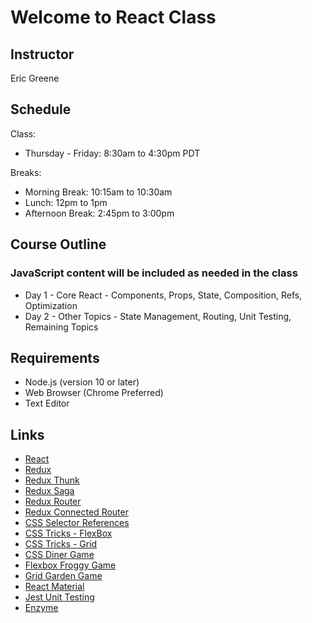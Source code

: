 # Welcome to React Class

## Instructor

Eric Greene

## Schedule

Class:

- Thursday - Friday: 8:30am to 4:30pm PDT

Breaks:

- Morning Break: 10:15am to 10:30am
- Lunch: 12pm to 1pm
- Afternoon Break: 2:45pm to 3:00pm

## Course Outline

### JavaScript content will be included as needed in the class

- Day 1 - Core React - Components, Props, State, Composition, Refs, Optimization
- Day 2 - Other Topics - State Management, Routing, Unit Testing, Remaining Topics

## Requirements

- Node.js (version 10 or later)
- Web Browser (Chrome Preferred)
- Text Editor

## Links

- [React](https://www.reactjs.org/)
- [Redux](https://redux.js.org/)
- [Redux Thunk](https://github.com/reduxjs/redux-thunk)
- [Redux Saga](https://redux-saga.js.org/)
- [Redux Router](https://reacttraining.com/react-router/)
- [Redux Connected Router](https://github.com/supasate/connected-react-router)
- [CSS Selector References](https://www.w3schools.com/cssref/css_selectors.asp)
- [CSS Tricks - FlexBox](https://css-tricks.com/snippets/css/a-guide-to-flexbox)
- [CSS Tricks - Grid](https://css-tricks.com/snippets/css/complete-guide-grid)
- [CSS Diner Game](https://flukeout.github.io)
- [Flexbox Froggy Game](https://flexboxfroggy.com/)
- [Grid Garden Game](https://cssgridgarden.com/)
- [React Material](https://material-ui.com/)
- [Jest Unit Testing](https://jestjs.io/)
- [Enzyme](https://enzymejs.github.io/enzyme/)